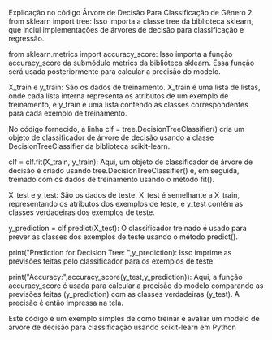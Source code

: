 Explicação no código Árvore de Decisão Para Classificação de Gênero 2 from sklearn import tree: Isso importa a classe tree da biblioteca sklearn, que inclui implementações de árvores de decisão para classificação e regressão.

from sklearn.metrics import accuracy_score: Isso importa a função accuracy_score da submódulo metrics da biblioteca sklearn. Essa função será usada posteriormente para calcular a precisão do modelo.

X_train e y_train: São os dados de treinamento. X_train é uma lista de listas, onde cada lista interna representa os atributos de um exemplo de treinamento, e y_train é uma lista contendo as classes correspondentes para cada exemplo de treinamento.

No código fornecido, a linha clf = tree.DecisionTreeClassifier() cria um objeto de classificador de árvore de decisão usando a classe DecisionTreeClassifier da biblioteca scikit-learn.

clf = clf.fit(X_train, y_train): Aqui, um objeto de classificador de árvore de decisão é criado usando tree.DecisionTreeClassifier() e, em seguida, treinado com os dados de treinamento usando o método fit().

X_test e y_test: São os dados de teste. X_test é semelhante a X_train, representando os atributos dos exemplos de teste, e y_test contém as classes verdadeiras dos exemplos de teste.

y_prediction = clf.predict(X_test): O classificador treinado é usado para prever as classes dos exemplos de teste usando o método predict().

print("Prediction for Decision Tree: ",y_prediction): Isso imprime as previsões feitas pelo classificador para os exemplos de teste.

print("Accuracy:",accuracy_score(y_test,y_prediction)): Aqui, a função accuracy_score é usada para calcular a precisão do modelo comparando as previsões feitas (y_prediction) com as classes verdadeiras (y_test). A precisão é então impressa na tela.

Este código é um exemplo simples de como treinar e avaliar um modelo de árvore de decisão para classificação usando scikit-learn em Python
